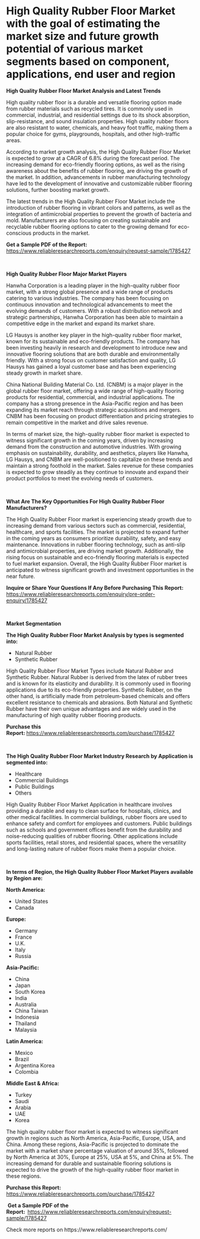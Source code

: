 <p><h1>High Quality Rubber Floor Market with the goal of estimating the market size and future growth potential of various market segments based on component, applications, end user and region</h1></p><p><strong>High Quality Rubber Floor Market Analysis and Latest Trends</strong></p>
<p><p>High quality rubber floor is a durable and versatile flooring option made from rubber materials such as recycled tires. It is commonly used in commercial, industrial, and residential settings due to its shock absorption, slip-resistance, and sound insulation properties. High quality rubber floors are also resistant to water, chemicals, and heavy foot traffic, making them a popular choice for gyms, playgrounds, hospitals, and other high-traffic areas.</p><p>According to market growth analysis, the High Quality Rubber Floor Market is expected to grow at a CAGR of 6.8% during the forecast period. The increasing demand for eco-friendly flooring options, as well as the rising awareness about the benefits of rubber flooring, are driving the growth of the market. In addition, advancements in rubber manufacturing technology have led to the development of innovative and customizable rubber flooring solutions, further boosting market growth.</p><p>The latest trends in the High Quality Rubber Floor Market include the introduction of rubber flooring in vibrant colors and patterns, as well as the integration of antimicrobial properties to prevent the growth of bacteria and mold. Manufacturers are also focusing on creating sustainable and recyclable rubber flooring options to cater to the growing demand for eco-conscious products in the market.</p></p>
<p><strong>Get a Sample PDF of the Report:&nbsp;</strong> <a href="https://www.reliableresearchreports.com/enquiry/request-sample/1785427">https://www.reliableresearchreports.com/enquiry/request-sample/1785427</a></p>
<p>&nbsp;</p>
<p><strong>High Quality Rubber Floor Major Market Players</strong></p>
<p><p>Hanwha Corporation is a leading player in the high-quality rubber floor market, with a strong global presence and a wide range of products catering to various industries. The company has been focusing on continuous innovation and technological advancements to meet the evolving demands of customers. With a robust distribution network and strategic partnerships, Hanwha Corporation has been able to maintain a competitive edge in the market and expand its market share.</p><p>LG Hausys is another key player in the high-quality rubber floor market, known for its sustainable and eco-friendly products. The company has been investing heavily in research and development to introduce new and innovative flooring solutions that are both durable and environmentally friendly. With a strong focus on customer satisfaction and quality, LG Hausys has gained a loyal customer base and has been experiencing steady growth in market share.</p><p>China National Building Material Co. Ltd. (CNBM) is a major player in the global rubber floor market, offering a wide range of high-quality flooring products for residential, commercial, and industrial applications. The company has a strong presence in the Asia-Pacific region and has been expanding its market reach through strategic acquisitions and mergers. CNBM has been focusing on product differentiation and pricing strategies to remain competitive in the market and drive sales revenue.</p><p>In terms of market size, the high-quality rubber floor market is expected to witness significant growth in the coming years, driven by increasing demand from the construction and automotive industries. With growing emphasis on sustainability, durability, and aesthetics, players like Hanwha, LG Hausys, and CNBM are well-positioned to capitalize on these trends and maintain a strong foothold in the market. Sales revenue for these companies is expected to grow steadily as they continue to innovate and expand their product portfolios to meet the evolving needs of customers.</p></p>
<p>&nbsp;</p>
<p><strong>What Are The Key Opportunities For High Quality Rubber Floor Manufacturers?</strong></p>
<p><p>The High Quality Rubber Floor market is experiencing steady growth due to increasing demand from various sectors such as commercial, residential, healthcare, and sports facilities. The market is projected to expand further in the coming years as consumers prioritize durability, safety, and easy maintenance. Innovations in rubber flooring technology, such as anti-slip and antimicrobial properties, are driving market growth. Additionally, the rising focus on sustainable and eco-friendly flooring materials is expected to fuel market expansion. Overall, the High Quality Rubber Floor market is anticipated to witness significant growth and investment opportunities in the near future.</p></p>
<p><strong>Inquire or Share Your Questions If Any Before Purchasing This Report:</strong> <a href="https://www.reliableresearchreports.com/enquiry/pre-order-enquiry/1785427">https://www.reliableresearchreports.com/enquiry/pre-order-enquiry/1785427</a></p>
<p>&nbsp;</p>
<p><strong>Market Segmentation</strong></p>
<p><strong>The High Quality Rubber Floor Market Analysis by types is segmented into:</strong></p>
<p><ul><li>Natural Rubber</li><li>Synthetic Rubber</li></ul></p>
<p><p>High Quality Rubber Floor Market Types include Natural Rubber and Synthetic Rubber. Natural Rubber is derived from the latex of rubber trees and is known for its elasticity and durability. It is commonly used in flooring applications due to its eco-friendly properties. Synthetic Rubber, on the other hand, is artificially made from petroleum-based chemicals and offers excellent resistance to chemicals and abrasions. Both Natural and Synthetic Rubber have their own unique advantages and are widely used in the manufacturing of high quality rubber flooring products.</p></p>
<p><strong>Purchase this Report:&nbsp;</strong><a href="https://www.reliableresearchreports.com/purchase/1785427">https://www.reliableresearchreports.com/purchase/1785427</a></p>
<p>&nbsp;</p>
<p><strong>The High Quality Rubber Floor Market Industry Research by Application is segmented into:</strong></p>
<p><ul><li>Healthcare</li><li>Commercial Buildings</li><li>Public Buildings</li><li>Others</li></ul></p>
<p><p>High Quality Rubber Floor Market Application in healthcare involves providing a durable and easy to clean surface for hospitals, clinics, and other medical facilities. In commercial buildings, rubber floors are used to enhance safety and comfort for employees and customers. Public buildings such as schools and government offices benefit from the durability and noise-reducing qualities of rubber flooring. Other applications include sports facilities, retail stores, and residential spaces, where the versatility and long-lasting nature of rubber floors make them a popular choice.</p></p>
<p>&nbsp;</p>
<p><strong>In terms of Region, the High Quality Rubber Floor Market Players available by Region are:</strong></p>
<p>
    <p> <strong> North America: </strong>
        <ul>
            <li>United States</li>
            <li>Canada</li>
        </ul>
        </p> 
    <p> <strong> Europe: </strong>
        <ul>
            <li>Germany</li>
            <li>France</li>
            <li>U.K.</li>
            <li>Italy</li>
            <li>Russia</li>
        </ul>
        </p> 
    <p> <strong> Asia-Pacific: </strong>
        <ul>
            <li>China</li>
            <li>Japan</li>
            <li>South Korea</li>
            <li>India</li>
            <li>Australia</li>
            <li>China Taiwan</li>
            <li>Indonesia</li>
            <li>Thailand</li>
            <li>Malaysia</li>
        </ul>
        </p> 
    <p> <strong> Latin America: </strong>
        <ul>
            <li>Mexico</li>
            <li>Brazil</li>
            <li>Argentina Korea</li>
            <li>Colombia</li>
        </ul>
        </p> 
    <p> <strong> Middle East & Africa: </strong>
        <ul>
            <li>Turkey</li>
            <li>Saudi</li>
            <li>Arabia</li>
            <li>UAE</li>
            <li>Korea</li>
        </ul>
    </p>
    </p>
<p><p>The high quality rubber floor market is expected to witness significant growth in regions such as North America, Asia-Pacific, Europe, USA, and China. Among these regions, Asia-Pacific is projected to dominate the market with a market share percentage valuation of around 35%, followed by North America at 30%, Europe at 25%, USA at 5%, and China at 5%. The increasing demand for durable and sustainable flooring solutions is expected to drive the growth of the high-quality rubber floor market in these regions.</p></p>
<p><strong>Purchase this Report: </strong><a href="https://www.reliableresearchreports.com/purchase/1785427">https://www.reliableresearchreports.com/purchase/1785427</a></p>
<p>&nbsp;<strong>Get a Sample PDF of the Report:&nbsp;&nbsp;</strong><a href="https://www.reliableresearchreports.com/enquiry/request-sample/1785427">https://www.reliableresearchreports.com/enquiry/request-sample/1785427</a></p>
<p><strong></strong></p>
<p>Check more reports on https://www.reliableresearchreports.com/</p>